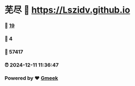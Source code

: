 # 芜尽 :link: https://Lszidv.github.io 
### :page_facing_up: [19](https://Lszidv.github.io/tag.html) 
### :speech_balloon: 4 
### :hibiscus: 57417 
### :alarm_clock: 2024-12-11 11:36:47 
### Powered by :heart: [Gmeek](https://github.com/Meekdai/Gmeek)
